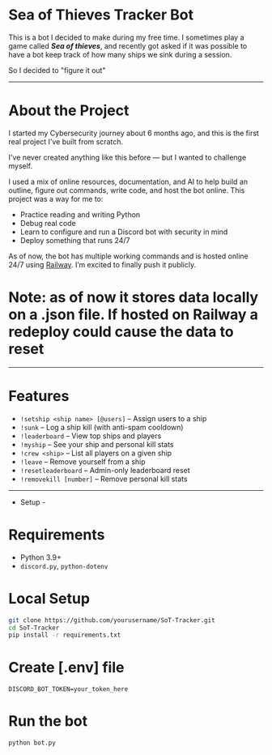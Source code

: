 # Sea of Thieves Tracker Bot #

This is a bot I decided to make during my free time. I sometimes play a game called ***Sea of thieves***, and recently got asked if it was possible to have a bot keep track of how many ships we sink during a session.

So I decided to "figure it out"

---

# About the Project #

I started my Cybersecurity journey about 6 months ago, and this is the first real project I’ve built from scratch.

I've never created anything like this before — but I wanted to challenge myself.

I used a mix of online resources, documentation, and AI to help build an outline, figure out commands, write code, and host the bot online. This project was a way for me to:

- Practice reading and writing Python
- Debug real code
- Learn to configure and run a Discord bot with security in mind
- Deploy something that runs 24/7

As of now, the bot has multiple working commands and is hosted online 24/7 using [Railway](https://railway.app). I’m excited to finally push it publicly.


# Note: as of now it stores data locally on a .json file. If hosted on Railway a redeploy could cause the data to reset #
---

# Features #

- `!setship <ship name> [@users]` – Assign users to a ship  
- `!sunk` – Log a ship kill (with anti-spam cooldown)  
- `!leaderboard` – View top ships and players  
- `!myship` – See your ship and personal kill stats  
- `!crew <ship>` – List all players on a given ship  
- `!leave` – Remove yourself from a ship  
- `!resetleaderboard` – Admin-only leaderboard reset  
- `!removekill [number]` – Remove personal kill stats

---

- Setup -

# Requirements #
- Python 3.9+
- `discord.py`, `python-dotenv`

# Local Setup #
```bash 
git clone https://github.com/yourusername/SoT-Tracker.git
cd SoT-Tracker
pip install -r requirements.txt 
```

# Create [.env] file
```DISCORD_BOT_TOKEN=your_token_here```

# Run the bot
```python bot.py```
